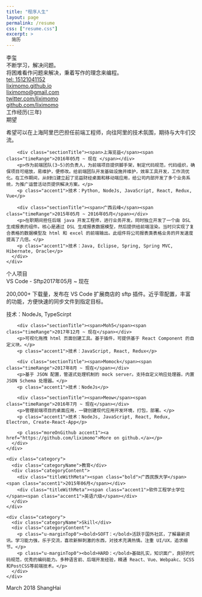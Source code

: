 ```yaml
---
title: "程序人生"
layout: page
permalink: /resume
css: ["resume.css"]
excerpt: >
  简历
---
```


<div class="info">
  <div class="person">
    <div class="name">李玺</div>
    <div class="intro">
      不断<bold>学习</bold>，<bold>解决</bold>问题。
    </div>
     <div class="intro">
      将困难看作问题来解决，秉着写作的理念来编程。
    </div>
  </div>
  <div class="basicInfo">
    <div class="basicInfoItem accent1"><a href="tel:15121041152">tel: 15121041152</a></div>
    <div class="basicInfoItem accent1"><a href="https://liximomo.github.io"><bold>liximomo.github.io</bold></a></div>
    <div class="basicInfoItem accent1"><a href="mailto:liximomo@gmail.con">liximomo@gmail.com</a></div>
    <div class="basicInfoItem accent1"><a href="https://twitter.com/liximomo">twitter.com/liximomo</a></div>
    <div class="basicInfoItem accent1"><a href="https://github.com/liximomo"><bold>github.com/liximomo</bold></a></div>
  </div>
</div>

<main class="mainContent">
  <div class="col">
    <div class="category">
      <div class="categoryName">工作经历(三年)</div>
      <div class="categoryContent">
        <div class="sectionTitle accent1 u-marginTop0"><span>期望</span></div>
        <p class="accent1">希望可以在上海阿里巴巴担任前端工程师，向往阿里的技术氛围，期待与大牛们交流。</p>
          
        <div class="sectionTitle"><span>上海览益</span><span class="timeRange">2016年05月 ~ 现在 </span></div>
        <p>作为前端团队(3~5)的负责人，为前端项目提供脚手架，制定代码规范，代码组织，确保项目可缩放，易维护，便修改。给前端团队开发基础设施并维护，效率工具开发，工作流优化。在工作期间，从0到1建立起了览益财经桌面和移动端应用，给公司内部开发了多个业务系统，为推广运营活动页提供解决方案。</p>
        <p class="accent1">技术：Python, NodeJs, JavaScript, React, Redux, Vue</p>

        <div class="sectionTitle"><span>广西云峰</span><span class="timeRange">2015年05月 ~ 2016年05月</span></div>
        <p>在职期间担任后端 java 开发工程师，进行业务开发。同时独立开发了一个由 DSL 生成报表的组件。核心是通过 DSL 生成报表数据模型，然后提供给前端渲染。当时只实现了复合表格的数据模型及 html 和 excel 的前端输出。此组件将公司报表类表格业务的开发速度提高了几倍。</p>
        <p class="accent1">技术：Java, Eclipse, Spring, Spring MVC, Hibernate, Oracle</p>
      </div>
    </div>
  </div>

  <div class="col">
    <div class="category">
      <div class="categoryName">个人项目</div>
      <div class="categoryContent">
        <div class="sectionTitle u-marginTop0"><span>VS Code - Sftp</span><span class="timeRange">2017年05月 ~ 现在</span></div>
        <p>200,000+ 下载量，发布在 VS Code 扩展商店的 sftp 插件。近乎零配置，丰富的功能，方便快速的同步文件到指定目标。</p>
        <p class="accent1">技术：NodeJs, TypeScirpt</p>

        <div class="sectionTitle"><span>Moh5</span><span class="timeRange">2017年12月 ~ 现在</span></div>
        <p>可视化拖拽 html 页面创建工具。基于插件，可提供基于 React Component 的自定义块。</p>
        <p class="accent1">技术：JavaScript, React, Redux</p>

        <div class="sectionTitle"><span>Momock</span><span class="timeRange">2017年8月 ~ 现在</span></div>
        <p>基于 JSON 配置，管道式处理机制的 mock server。支持自定义响应处理器，内置 JSON Schema 处理器。</p>
        <p class="accent1">技术：NodeJs</p>

        <div class="sectionTitle"><span>Meow</span><span class="timeRange">2016年7月 ~ 现在</span></div>
        <p>管理前端项目的桌面应用，一键创建现代应用开发环境，打包，部署。</p>
        <p class="accent1">技术：NodeJs, JavaScript, React, Redux, Electron, Create-React-App</p>

        <p class="moreOnGithub accent1"><a href="https://github.com/liximomo">More on github.</a></p>
      </div>
    </div>

    <div class="category">
      <div class="categoryName">教育</div>
      <div class="categoryContent">
        <div class="titleWithMeta"><span class="bold">广西民族大学</span><span class="accent1">2015年06月</span></div>
        <div class="titleWithMeta"><span class="accent1">软件工程学士学位</span><span class="accent1">英语六级</span></div>
      </div>
    </div>

    <div class="category">
      <div class="categoryName">Skill</div>
      <div class="categoryContent">
        <p class="u-marginTop0"><bold>SOFT：</bold>活跃于国外社区，了解最新资讯。学习能力强，乐于交流，喜欢新鲜刺激的东西，对技术充满热情。注重 UI/UX，追求细节。</p>
        <p class="u-marginTop0"><bold>HARD：</bold>基础扎实，知识面广，良好的代码规范，优秀的编码能力。多种语言前、后端开发经验，精通 React、Vue、Webpakc、SCSS和PostCSS等前端技术。</p>
      </div>
    </div>
  </div>
</main>

<div class="footer">
  <p class="accent1">March 2018 ShangHai</p>
</div>
